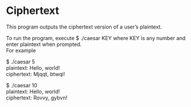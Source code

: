 # Ciphertext

This program outputs the ciphertext version of a user’s plaintext.

To run the program, execute $ ./caesar KEY where KEY is any number and enter plaintext when prompted.<br/> 
For example

$ ./caesar 5<br/> 
plaintext: Hello, world!<br/> 
ciphertext: Mjqqt, btwqi!<br/>


$ ./caesar 10<br/>
plaintext: Hello, world!<br/>
ciphertext: Rovvy, gybvn!<br/>


